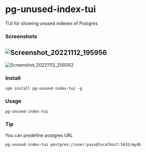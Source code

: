 # pg-unused-index-tui

TUI for showing unused indexes of Postgres

### Screenshots

![Screenshot_20221112_195956](https://user-images.githubusercontent.com/1832800/201485627-da9b1700-2d20-475b-9f3c-020d72cb4c0c.png)
---------
![Screenshot_20221112_200052](https://user-images.githubusercontent.com/1832800/201485625-b65baa34-87f4-42d0-b463-9f512805beb7.png)

### Install

`npm install pg-unused-index-tui -g`

### Usage

`pg-unused-index-tui`

### Tip 

You can predefine postgres URL

`pg-unused-index-tui postgres://user:pass@localhost:5432/mydb`
